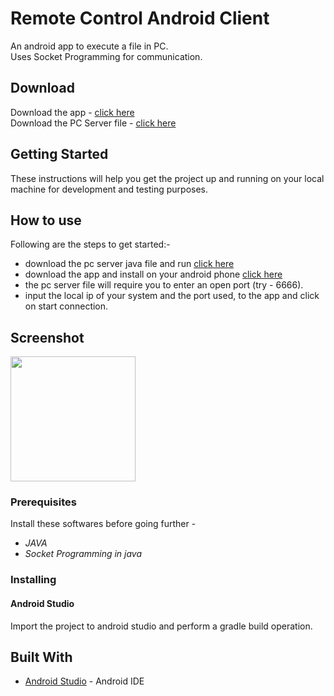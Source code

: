 # Remote Control Android Client
An android app to execute a file in PC.<br />
Uses Socket Programming for communication.<br />

## Download 
Download the app -
[click here](https://sourceforge.net/projects/remote-control-android/files/remoteControl.apk/download) <br/>
Download the PC Server file - [click here](https://sourceforge.net/projects/remote-receiver/files/RemoteReceiver.jar/download)<br/>

## Getting Started
These instructions will help you get the project up and running on your local machine for development and testing purposes.

## How to use
Following are the steps to get started:- 
* download the pc server java file and run [click here](https://sourceforge.net/projects/remote-receiver/files/RemoteReceiver.jar/download)
* download the app and install on your android phone [click here](https://sourceforge.net/projects/remote-control-android/files/remoteControl.apk/download)
* the pc server file will require you to enter an open port (try - 6666).
* input the local ip of your system and the port used, to the app and click on start connection.

## Screenshot
<img src="https://drive.google.com/uc?export=download&id=1EUi0bExFYP99vmgnxKeCfcN8G6SI2vjf" width="200">

### Prerequisites
Install these softwares before going further - 
* *JAVA*
* *Socket Programming in java*

### Installing
#### Android Studio
Import the project to android studio and perform a gradle build operation.


## Built With
* [Android Studio](https://developer.android.com/studio/index.html) - Android IDE


